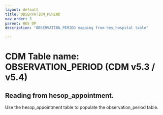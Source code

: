 ```yaml
---
layout: default
title: OBSERVATION_PERIOD
nav_order: 3
parent: HES OP
description: "OBSERVATION_PERIOD mapping from hes_hospital table"

---
```



# CDM Table name: OBSERVATION_PERIOD (CDM v5.3 / v5.4)

## Reading from hesop_appointment.
Use the hesop_appointment table to populate the observation_period table.